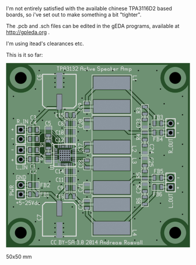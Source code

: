 I'm not entirely satisfied with the available chinese TPA3116D2 based boards, so i've set out to make something a bit "tighter".

The .pcb and .sch files can be edited in the gEDA programs, available at http://gpleda.org .

I'm using itead's clearances etc.

This is it so far:

![board render](https://github.com/rosvall/tpa3132-amp/blob/master/tpa3132-amp.photomode.png)

50x50 mm
